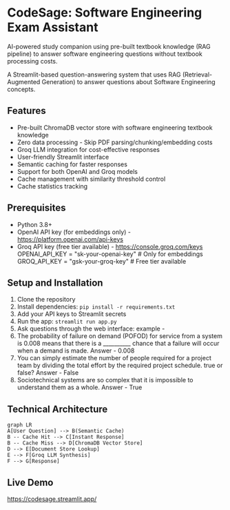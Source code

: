 # CodeSage: Software Engineering Exam Assistant
AI-powered study companion using pre-built textbook knowledge (RAG pipeline) to answer software engineering questions without textbook processing costs.

A Streamlit-based question-answering system that uses RAG (Retrieval-Augmented Generation) to answer questions about Software Engineering concepts.

## Features
- Pre-built ChromaDB vector store with software engineering textbook knowledge
- Zero data processing - Skip PDF parsing/chunking/embedding costs
- Groq LLM integration for cost-effective responses
- User-friendly Streamlit interface
- Semantic caching for faster responses
- Support for both OpenAI and Groq models
- Cache management with similarity threshold control
- Cache statistics tracking

## Prerequisites

- Python 3.8+
- OpenAI API key (for embeddings only) - https://platform.openai.com/api-keys
- Groq API key (free tier available) - https://console.groq.com/keys
OPENAI_API_KEY = "sk-your-openai-key"  # Only for embeddings
GROQ_API_KEY = "gsk-your-groq-key"    # Free tier available


## Setup and Installation
1. Clone the repository
2. Install dependencies: `pip install -r requirements.txt`
3. Add your API keys to Streamlit secrets
4. Run the app: `streamlit run app.py`
5. Ask questions through the web interface:
example - 
1. The probability of failure on demand (POFOD) for service from a system is 0.008 means that there is a __________ chance that a failure will occur when a demand is made.
Answer - 0.008
2. You can simply estimate the number of people required for a project team by dividing the total effort by the required project schedule. true or false?
Answer - False
3. Sociotechnical systems are so complex that it is impossible to understand them as a whole.
Answer - True

## Technical Architecture 
```
graph LR
A[User Question] --> B(Semantic Cache)
B -- Cache Hit --> C[Instant Response]
B -- Cache Miss --> D[ChromaDB Vector Store]
D --> E[Document Store Lookup]
E --> F[Groq LLM Synthesis]
F --> G[Response]
```

## Live Demo
https://codesage.streamlit.app/